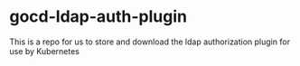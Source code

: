 # gocd-ldap-auth-plugin
This is a repo for us to store and download the ldap authorization plugin for use by Kubernetes
